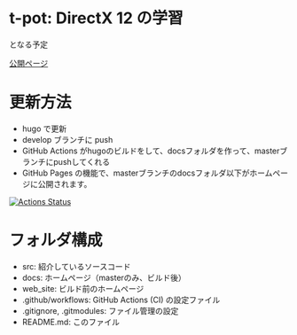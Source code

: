 # t-pot: DirectX 12 の学習

となる予定

[公開ページ](http://t-pot.com/study_dx12/)

# 更新方法
- hugo で更新
- develop ブランチに push
- GitHub Actions がhugoのビルドをして、docsフォルダを作って、masterブランチにpushしてくれる
- GitHub Pages の機能で、masterブランチのdocsフォルダ以下がホームページに公開されます。

[![Actions Status](https://github.com/t-pot/study_dx12/workflows/build_web_site/badge.svg)](https://github.com/t-pot/study_dx12/actions)

# フォルダ構成
- src: 紹介しているソースコード
- docs: ホームページ（masterのみ、ビルド後）
- web_site: ビルド前のホームページ
- .github/workflows: GitHub Actions (CI) の設定ファイル
- .gitignore, .gitmodules: ファイル管理の設定
- README.md: このファイル
